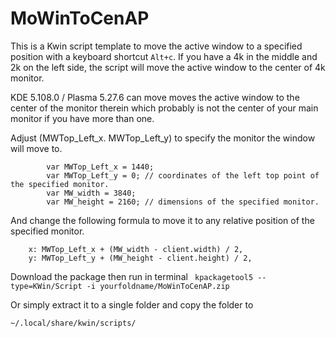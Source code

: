 # MoWinToCenAP

This is a Kwin script template to move the active window to a specified position  with a keyboard shortcut `Alt+c`.
If you have a 4k in the middle and 2k on the left side, the script will move the active window to the center of 4k monitor.

KDE 5.108.0 / Plasma 5.27.6 can move moves the active window to the center of the monitor therein which probably is not the center of your main monitor if you have more than one.


Adjust (MWTop_Left_x. MWTop_Left_y) to specify the monitor the window will move to.

```
        var MWTop_Left_x = 1440;
        var MWTop_Left_y = 0; // coordinates of the left top point of the specified monitor.
        var MW_width = 3840;
        var MW_height = 2160; // dimensions of the specified monitor.
```

And change the following formula to move it to any relative position of the specified monitor. 
```
    x: MWTop_Left_x + (MW_width - client.width) / 2,
    y: MWTop_Left_y + (MW_height - client.height) / 2,
```


Download the package then run in terminal
``` kpackagetool5 --type=KWin/Script -i yourfoldname/MoWinToCenAP.zip```

Or simply extract it to a single folder and copy the folder to
```
~/.local/share/kwin/scripts/
```
